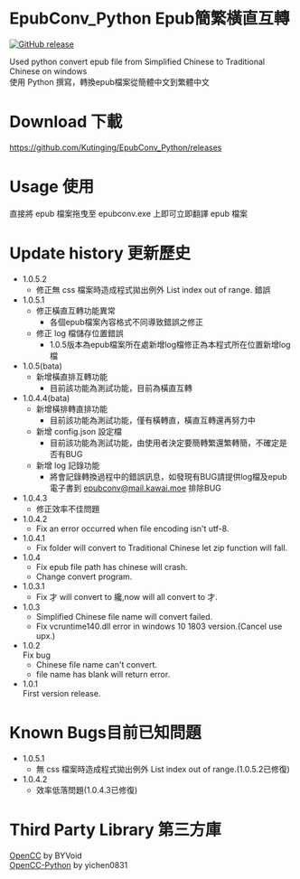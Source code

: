# EpubConv_Python Epub簡繁橫直互轉
[![GitHub release](https://img.shields.io/github/release/Kutinging/EpubConv_Python.svg?style=plastic)](https://github.com/Kutinging/EpubConv_Python/releases)  
  
Used python convert epub file from Simplified Chinese to Traditional Chinese on windows  
使用 Python 撰寫，轉換epub檔案從簡體中文到繁體中文  
# Download 下載
https://github.com/Kutinging/EpubConv_Python/releases
# Usage 使用
直接將 epub 檔案拖曳至 epubconv.exe 上即可立即翻譯 epub 檔案
# Update history 更新歷史
* 1.0.5.2
  - 修正無 css 檔案時造成程式拋出例外 List index out of range. 錯誤
* 1.0.5.1
  - 修正橫直互轉功能異常
    -  各個epub檔案內容格式不同導致錯誤之修正
  - 修正 log 檔儲存位置錯誤
    -  1.0.5版本為epub檔案所在處新增log檔修正為本程式所在位置新增log檔
* 1.0.5(bata)
  * 新增橫直排互轉功能
    *  目前該功能為測試功能，目前為橫直互轉
* 1.0.4.4(bata)
  * 新增橫排轉直排功能
      * 目前該功能為測試功能，僅有橫轉直，橫直互轉還再努力中
  * 新增 config.json 設定檔
      * 目前該功能為測試功能，由使用者決定要簡轉繁還繁轉簡，不確定是否有BUG
  * 新增 log 記錄功能
      * 將會記錄轉換過程中的錯誤訊息，如發現有BUG請提供log檔及epub電子書到 epubconv@mail.kawai.moe 排除BUG
* 1.0.4.3
  * 修正效率不佳問題
* 1.0.4.2
  * Fix an error occurred when file encoding isn't utf-8.
* 1.0.4.1
  * Fix folder will convert to Traditional Chinese let zip function will fall.
* 1.0.4
  * Fix epub file path has chinese will crash.
  * Change convert program.
* 1.0.3.1
  * Fix 才 will convert to 纔,now will all convert to 才.
* 1.0.3
  * Simplified Chinese file name will convert failed.
  * Fix vcruntime140.dll error in windows 10 1803 version.(Cancel use upx.)
* 1.0.2  
  Fix bug
  * Chinese file name can't convert.
  * file name has blank will return error.
* 1.0.1  
  First version release.

# Known Bugs目前已知問題
* 1.0.5.1
  * 無 css 檔案時造成程式拋出例外 List index out of range.(1.0.5.2已修復)
* 1.0.4.2
  * 效率低落問題(1.0.4.3已修復)

# Third Party Library 第三方庫
[OpenCC](https://github.com/BYVoid/OpenCC) by BYVoid  
[OpenCC-Python](https://github.com/yichen0831/opencc-python) by yichen0831  
